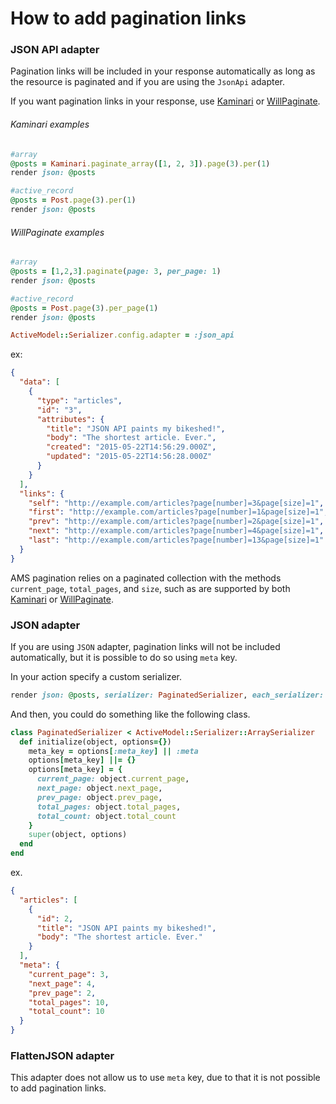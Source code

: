 # How to add pagination links

### JSON API adapter

Pagination links will be included in your response automatically as long as
the resource is paginated and if you are using the ```JsonApi``` adapter.

If you want pagination links in your response, use [Kaminari](https://github.com/amatsuda/kaminari)
or [WillPaginate](https://github.com/mislav/will_paginate).

###### Kaminari examples

```ruby
#array
@posts = Kaminari.paginate_array([1, 2, 3]).page(3).per(1)
render json: @posts

#active_record
@posts = Post.page(3).per(1)
render json: @posts
```

###### WillPaginate examples

```ruby
#array
@posts = [1,2,3].paginate(page: 3, per_page: 1)
render json: @posts

#active_record
@posts = Post.page(3).per_page(1)
render json: @posts
```

```ruby
ActiveModel::Serializer.config.adapter = :json_api
```

ex:
```json
{
  "data": [
    {
      "type": "articles",
      "id": "3",
      "attributes": {
        "title": "JSON API paints my bikeshed!",
        "body": "The shortest article. Ever.",
        "created": "2015-05-22T14:56:29.000Z",
        "updated": "2015-05-22T14:56:28.000Z"
      }
    }
  ],
  "links": {
    "self": "http://example.com/articles?page[number]=3&page[size]=1",
    "first": "http://example.com/articles?page[number]=1&page[size]=1",
    "prev": "http://example.com/articles?page[number]=2&page[size]=1",
    "next": "http://example.com/articles?page[number]=4&page[size]=1",
    "last": "http://example.com/articles?page[number]=13&page[size]=1"
  }
}
```

AMS pagination relies on a paginated collection with the methods `current_page`, `total_pages`, and `size`, such as are supported by both [Kaminari](https://github.com/amatsuda/kaminari) or [WillPaginate](https://github.com/mislav/will_paginate).


### JSON adapter

If you are using `JSON` adapter, pagination links will not be included automatically, but it is possible to do so using `meta` key.

In your action specify a custom serializer.
```ruby
render json: @posts, serializer: PaginatedSerializer, each_serializer: PostPreviewSerializer
```

And then, you could do something like the following class.
```ruby
class PaginatedSerializer < ActiveModel::Serializer::ArraySerializer
  def initialize(object, options={})
    meta_key = options[:meta_key] || :meta
    options[meta_key] ||= {}
    options[meta_key] = {
      current_page: object.current_page,
      next_page: object.next_page,
      prev_page: object.prev_page,
      total_pages: object.total_pages,
      total_count: object.total_count
    }
    super(object, options)
  end
end
```
ex.
```json
{
  "articles": [
    {
      "id": 2,
      "title": "JSON API paints my bikeshed!",
      "body": "The shortest article. Ever."
    }
  ],
  "meta": {
    "current_page": 3,
    "next_page": 4,
    "prev_page": 2,
    "total_pages": 10,
    "total_count": 10
  }
}
```

### FlattenJSON adapter

This adapter does not allow us to use `meta` key, due to that it is not possible to add pagination links.
